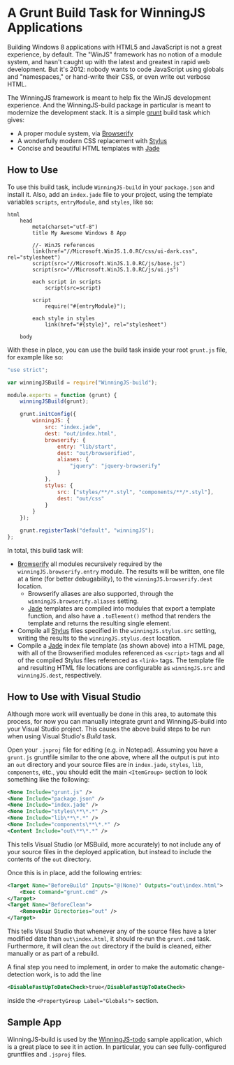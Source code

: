 # A Grunt Build Task for WinningJS Applications

Building Windows 8 applications with HTML5 and JavaScript is not a great experience, by default. The "WinJS" framework
has no notion of a module system, and hasn't caught up with the latest and greatest in rapid web development. But it's
2012: nobody wants to code JavaScript using globals and "namespaces," or hand-write their CSS, or even write out verbose
HTML.

The WinningJS framework is meant to help fix the WinJS development experience. And the WinningJS-build package in
particular is meant to modernize the development stack. It is a simple [grunt][] build task which gives:

* A proper module system, via [Browserify][]
* A wonderfully modern CSS replacement with [Stylus][]
* Concise and beautiful HTML templates with [Jade][]

## How to Use

To use this build task, include `WinningJS-build` in your `package.json` and install it. Also, add an `index.jade` file
to your project, using the template variables `scripts`, `entryModule`, and `styles`, like so:

```jade
html
    head
        meta(charset="utf-8")
        title My Awesome Windows 8 App

        //- WinJS references
        link(href="//Microsoft.WinJS.1.0.RC/css/ui-dark.css", rel="stylesheet")
        script(src="//Microsoft.WinJS.1.0.RC/js/base.js")
        script(src="//Microsoft.WinJS.1.0.RC/js/ui.js")

        each script in scripts
            script(src=script)

        script
            require("#{entryModule}");

        each style in styles
            link(href="#{style}", rel="stylesheet")

    body
```

With these in place, you can use the build task inside your root `grunt.js` file, for example like so:

```js
"use strict";

var winningJSBuild = require("WinningJS-build");

module.exports = function (grunt) {
    winningJSBuild(grunt);

    grunt.initConfig({
        winningJS: {
            src: "index.jade",
            dest: "out/index.html",
            browserify: {
                entry: "lib/start",
                dest: "out/browserified",
                aliases: {
                    "jquery": "jquery-browserify"
                }
            },
            stylus: {
                src: ["styles/**/*.styl", "components/**/*.styl"],
                dest: "out/css"
            }
        }
    });

    grunt.registerTask("default", "winningJS");
};
```

In total, this build task will:

* [Browserify][] all modules recursively required by the `winningJS.browserify.entry` module. The results will be
  written, one file at a time (for better debugability), to the `winningJS.browserify.dest` location.
  * Browserify aliases are also supported, through the `winningJS.browserify.aliases` setting.
  * [Jade][] templates are compiled into modules that export a template function, and also have a `.toElement()` method
    that renders the template and returns the resulting single element.
* Compile all [Stylus][] files specified in the `winningJS.stylus.src` setting, writing the results to the
  `winningJS.stylus.dest` location.
* Compile a [Jade][] index file template (as shown above) into a HTML page, with all of the Browserified modules
  referenced as `<script>` tags and all of the compiled Stylus files referenced as `<link>` tags. The template file and
  resulting HTML file locations are configurable as `winningJS.src` and `winningJS.dest`, respectively.

## How to Use with Visual Studio

Although more work will eventually be done in this area, to automate this process, for now you can manually integrate
grunt and WinningJS-build into your Visual Studio project. This causes the above build steps to be run when using
Visual Studio's *Build* task.

Open your `.jsproj` file for editing (e.g. in Notepad). Assuming you have a `grunt.js` gruntfile similar to the one
above, where all the output is put into an `out` directory and your source files are in `index.jade`, `styles`, `lib`,
`components`, etc., you should edit the main `<ItemGroup>` section to look something like the following:

```xml
<None Include="grunt.js" />
<None Include="package.json" />
<None Include="index.jade" />
<None Include="styles\**\*.*" />
<None Include="lib\**\*.*" />
<None Include="components\**\*.*" />
<Content Include="out\**\*.*" />
```

This tells Visual Studio (or MSBuild, more accurately) to not include any of your source files in the deployed
application, but instead to include the contents of the `out` directory.

Once this is in place, add the following entries:

```xml
<Target Name="BeforeBuild" Inputs="@(None)" Outputs="out\index.html">
    <Exec Command="grunt.cmd" />
</Target>
<Target Name="BeforeClean">
    <RemoveDir Directories="out" />
</Target>
```

This tells Visual Studio that whenever any of the source files have a later modified date than `out\index.html`, it
should re-run the `grunt.cmd` task. Furthermore, it will clean the `out` directory if the build is cleaned, either
manually or as part of a rebuild.

A final step you need to implement, in order to make the automatic change-detection work, is to add the line

```xml
<DisableFastUpToDateCheck>true</DisableFastUpToDateCheck>
```

inside the `<PropertyGroup Label="Globals">` section.

## Sample App

WinningJS-build is used by the [WinningJS-todo][] sample application, which is a great place to see it in action.
In particular, you can see fully-configured gruntfiles and `.jsproj` files.

[Browserify]: https://github.com/substack/node-browserify
[Stylus]: http://learnboost.github.com/stylus/
[Jade]: http://jade-lang.com/
[grunt]: http://gruntjs.com/
[WinningJS-todo]: https://github.com/NobleJS/WinningJS-todo
